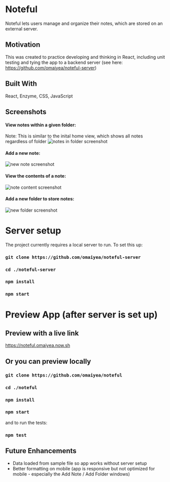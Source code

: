 # Noteful 
Noteful lets users manage and organize their notes, which are stored on an external server. 

## Motivation
This was created to practice developing and thinking in React, including unit testing and tying the app to a backend server (see here: https://github.com/omaiyea/noteful-server)

## Built With
React, Enzyme, CSS, JavaScript

## Screenshots
#### View notes within a given folder:
Note: This is similar to the inital home view, which shows all notes regardless of folder
<img src="https://github.com/omaiyea/noteful/blob/master/screenshots/notes-view.png?raw=true" alt="notes in folder screenshot">

#### Add a new note:
<img src="https://github.com/omaiyea/noteful/blob/master/screenshots/add-note.png?raw=true" alt="new note screenshot">

#### View the contents of a note:
<img src="https://github.com/omaiyea/noteful/blob/master/screenshots/note-details.png?raw=true" alt="note content screenshot">

#### Add a new folder to store notes: 
<img src="https://github.com/omaiyea/noteful/blob/master/screenshots/add-folder.png?raw=true" alt="new folder screenshot">

# Server setup
The project currently requires a local server to run. To set this up: 

### `git clone https://github.com/omaiyea/noteful-server`
### `cd ./noteful-server`
### `npm install`
### `npm start`

# Preview App (after server is set up)
## Preview with a live link
https://noteful.omaiyea.now.sh
## Or you can preview locally
### `git clone https://github.com/omaiyea/noteful`
### `cd ./noteful`
### `npm install`
### `npm start`
and to run the tests:
### `npm test`

## Future Enhancements
* Data loaded from sample file so app works without server setup
* Better formatting on mobile (app is responsive but not optimized for mobile - especially the Add Note / Add Folder windows)
